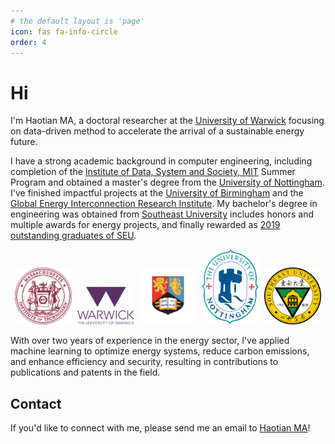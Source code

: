 ```yaml
---
# the default layout is 'page'
icon: fas fa-info-circle
order: 4
---
```


# Hi

I'm Haotian MA, a doctoral researcher at the [University of Warwick](https://warwick.ac.uk/) focusing on data-driven method to accelerate the arrival of a sustainable energy future.

I have a strong academic background in computer engineering, including completion of the [Institute of Data, System and Society, MIT](https://idss.mit.edu/) Summer Program and obtained a master's degree from the [University of Nottingham](https://www.nottingham.ac.uk/engineering/). I've finished impactful projects at the [University of Birmingham](https://www.birmingham.ac.uk/index.aspx) and the [Global Energy Interconnection Research Institute](https://geiri.eu/). My bachelor's degree in engineering was obtained from [Southeast University](https://www.seu.edu.cn/english/) includes honors and multiple awards for energy projects, and finally rewarded as <u>2019 outstanding graduates of SEU</u>. 

<div style="text-align: center; width: 100%;">
  <img src="/images/mit.webp" alt="MIT" style="width: 18%; height: auto; margin-right: 1%;" />
  <img src="/images/UoW.png" alt="UoW" style="width: 18%; height: auto; margin-right: 1%;" />
  <img src="/images/UoB.png" alt="UoB" style="width: 18%; height: auto; margin-right: 1%;" />
  <img src="/images/UoN.png" alt="UoN" style="width: 18%; height: auto; margin-right: 1%;" />
  <img src="/images/SEU.png" alt="SEU" style="width: 18%; height: auto;" />
</div>

With over two years of experience in the energy sector, I've applied machine learning to optimize energy systems, reduce carbon emissions, and enhance efficiency and security, resulting in contributions to publications and patents in the field.

## Contact

If you'd like to connect with me, please send me an email to [Haotian MA](mailto:Haotian-ma@outlook.com)!
